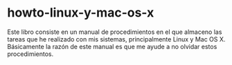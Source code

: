 # howto-linux-y-mac-os-x

Este libro consiste en un manual de procedimientos en el que almaceno las tareas que he realizado con mis
sistemas, principalmente Linux y Mac OS X. Básicamente la razón de este manual es que me ayude a no olvidar
estos procedimientos.
